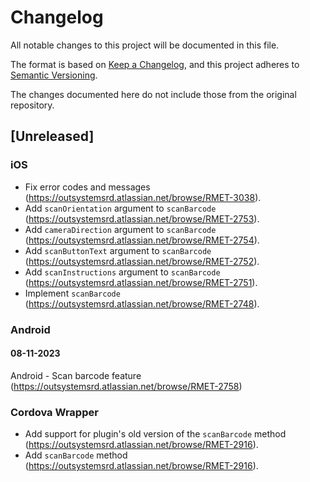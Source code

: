 # Changelog
All notable changes to this project will be documented in this file.

The format is based on [Keep a Changelog](https://keepachangelog.com/en/1.0.0/),
and this project adheres to [Semantic Versioning](https://semver.org/spec/v2.0.0.html).

The changes documented here do not include those from the original repository.

## [Unreleased]

### iOS

- Fix error codes and messages (https://outsystemsrd.atlassian.net/browse/RMET-3038).
- Add `scanOrientation` argument to `scanBarcode` (https://outsystemsrd.atlassian.net/browse/RMET-2753).
- Add `cameraDirection` argument to `scanBarcode` (https://outsystemsrd.atlassian.net/browse/RMET-2754).
- Add `scanButtonText` argument to `scanBarcode` (https://outsystemsrd.atlassian.net/browse/RMET-2752).
- Add `scanInstructions` argument to `scanBarcode` (https://outsystemsrd.atlassian.net/browse/RMET-2751).
- Implement `scanBarcode` (https://outsystemsrd.atlassian.net/browse/RMET-2748).

### Android

#### 08-11-2023
Android - Scan barcode feature (https://outsystemsrd.atlassian.net/browse/RMET-2758)

### Cordova Wrapper

- Add support for plugin's old version of the `scanBarcode` method (https://outsystemsrd.atlassian.net/browse/RMET-2916).
- Add `scanBarcode` method (https://outsystemsrd.atlassian.net/browse/RMET-2916).
